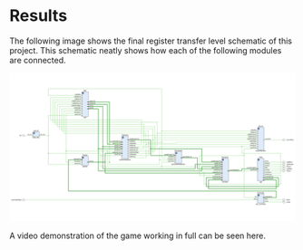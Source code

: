 # Results

The following image shows the final register transfer level schematic of this project. This schematic neatly shows how each of the following modules are connected. 

![RTL_schematic](Images/Game_RTL_schematic.png)

A video demonstration of the game working in full can be seen here.

